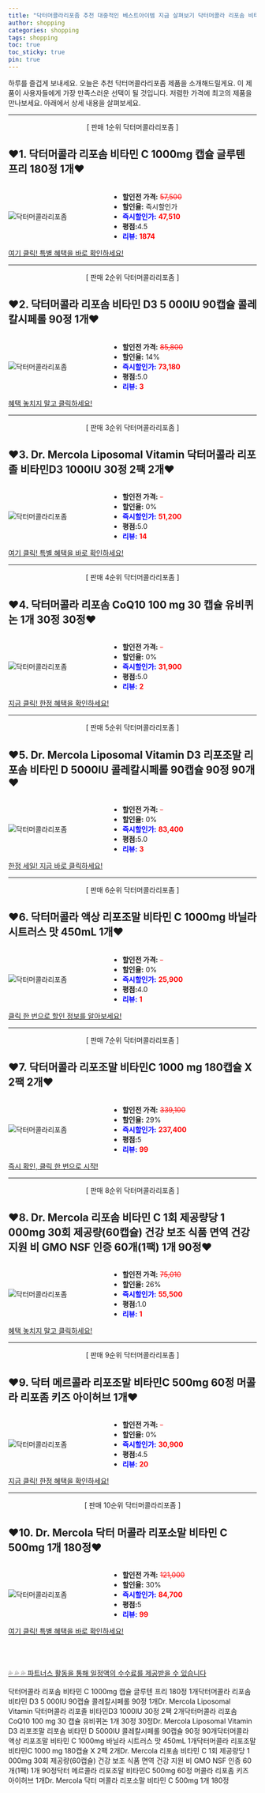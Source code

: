 ```yaml
---
title: "닥터머콜라리포좀 추천 대중적인 베스트아이템 지금 살펴보기 닥터머콜라 리포솜 비타민 C 1000mg"
author: shopping
categories: shopping
tags: shopping
toc: true
toc_sticky: true
pin: true
---
```

하루를 즐겁게 보내세요. 오늘은 추천 닥터머콜라리포좀 제품을 소개해드릴게요. 이 제품이 사용자들에게 가장 만족스러운 선택이 될 것입니다. 저렴한 가격에 최고의 제품을 만나보세요. 아래에서 상세 내용을 살펴보세요.

---
<p class="toplist" style="margin: 0 auto; display: block; width: fit-content;">[ 판매 1순위 닥터머콜라리포좀 ]</p>

<h2><strong>❤️1. 닥터머콜라 리포솜 비타민 C 1000mg 캡슐 글루텐 프리 180정 1개❤️</strong></h2>

<div style="display: flex; align-items: center;">
    <div style="flex: 0.4;">
        <img src="https://thumbnail9.coupangcdn.com/thumbnails/remote/230x230ex/image/vendor_inventory/784a/d0a08c19b3fc97a4fe86a71a5b5ab29b15a97fabc326a58e4df087152008.jpg" alt="닥터머콜라리포좀" style="max-width: 100%;">
    </div>
    <div style="flex: 0.6; margin-left: 10px;">
        <ul>
            <li><strong>할인전 가격:</strong> <del style="color: red;">57,500</del></li>
            <li><strong>할인율:</strong> 즉시할인가</li>
            <li><span style='color:blue'><strong>즉시할인가:</strong></span> <span style='color:red'><strong>47,510</strong></span></li>
            <li><strong>평점:</strong>4.5</li>
            <li><span style='color:blue'><strong>리뷰:</strong></span> <span style='color:red'><strong>1874</strong></span></li>
        </ul>
    </div>
</div>
<div class="center">
    <a href="https://selin100587.github.io?lptag=AF9450613&subid=githubio&pageKey=983942&traceid=V0-153&itemId=4097771&vendorItemId=3226120184" class="myButton">
        여기 클릭! 특별 혜택을 바로 확인하세요!
    </a>
</div>


---
<p class="toplist" style="margin: 0 auto; display: block; width: fit-content;">[ 판매 2순위 닥터머콜라리포좀 ]</p>

<h2><strong>❤️2. 닥터머콜라 리포솜 비타민 D3 5 000IU 90캡슐 콜레칼시페롤 90정 1개❤️</strong></h2>

<div style="display: flex; align-items: center;">
    <div style="flex: 0.4;">
        <img src="https://thumbnail9.coupangcdn.com/thumbnails/remote/230x230ex/image/vendor_inventory/80e0/db2bedb2c0d3f13e1c66bfc9a716e552b197f7c88bd43701ce2362c21d49.jpg" alt="닥터머콜라리포좀" style="max-width: 100%;">
    </div>
    <div style="flex: 0.6; margin-left: 10px;">
        <ul>
            <li><strong>할인전 가격:</strong> <del style="color: red;">85,800</del></li>
            <li><strong>할인율:</strong> 14%</li>
            <li><span style='color:blue'><strong>즉시할인가:</strong></span> <span style='color:red'><strong>73,180</strong></span></li>
            <li><strong>평점:</strong>5.0</li>
            <li><span style='color:blue'><strong>리뷰:</strong></span> <span style='color:red'><strong>3</strong></span></li>
        </ul>
    </div>
</div>
<div class="center">
    <a href="https://selin100587.github.io?lptag=AF9450613&subid=githubio&pageKey=1680326473&traceid=V0-153&itemId=11963378039&vendorItemId=85344917101" class="myButton">
        혜택 놓치지 말고 클릭하세요!
    </a>
</div>


---
<p class="toplist" style="margin: 0 auto; display: block; width: fit-content;">[ 판매 3순위 닥터머콜라리포좀 ]</p>

<h2><strong>❤️3. Dr. Mercola Liposomal Vitamin 닥터머콜라 리포졸 비타민D3 1000IU 30정 2팩 2개❤️</strong></h2>

<div style="display: flex; align-items: center;">
    <div style="flex: 0.4;">
        <img src="https://thumbnail6.coupangcdn.com/thumbnails/remote/230x230ex/image/vendor_inventory/3e88/bee064bdf6d0c6764906550a00ecb116242b1496ea0099671952e922b958.jpg" alt="닥터머콜라리포좀" style="max-width: 100%;">
    </div>
    <div style="flex: 0.6; margin-left: 10px;">
        <ul>
            <li><strong>할인전 가격:</strong> <del style="color: red;">-</del></li>
            <li><strong>할인율:</strong> 0%</li>
            <li><span style='color:blue'><strong>즉시할인가:</strong></span> <span style='color:red'><strong>51,200</strong></span></li>
            <li><strong>평점:</strong>5.0</li>
            <li><span style='color:blue'><strong>리뷰:</strong></span> <span style='color:red'><strong>14</strong></span></li>
        </ul>
    </div>
</div>
<div class="center">
    <a href="https://selin100587.github.io?lptag=AF9450613&subid=githubio&pageKey=1768108855&traceid=V0-153&itemId=7126186527&vendorItemId=74417986878" class="myButton">
        여기 클릭! 특별 혜택을 바로 확인하세요!
    </a>
</div>


---
<p class="toplist" style="margin: 0 auto; display: block; width: fit-content;">[ 판매 4순위 닥터머콜라리포좀 ]</p>

<h2><strong>❤️4. 닥터머콜라 리포솜 CoQ10 100 mg 30 캡슐 유비퀴논 1개 30정 30정❤️</strong></h2>

<div style="display: flex; align-items: center;">
    <div style="flex: 0.4;">
        <img src="https://thumbnail6.coupangcdn.com/thumbnails/remote/230x230ex/image/vendor_inventory/0c3f/e62333d20c1359db9558987781661cb3497d5a2e6309289d469d2d7892b2.jpg" alt="닥터머콜라리포좀" style="max-width: 100%;">
    </div>
    <div style="flex: 0.6; margin-left: 10px;">
        <ul>
            <li><strong>할인전 가격:</strong> <del style="color: red;">-</del></li>
            <li><strong>할인율:</strong> 0%</li>
            <li><span style='color:blue'><strong>즉시할인가:</strong></span> <span style='color:red'><strong>31,900</strong></span></li>
            <li><strong>평점:</strong>5.0</li>
            <li><span style='color:blue'><strong>리뷰:</strong></span> <span style='color:red'><strong>2</strong></span></li>
        </ul>
    </div>
</div>
<div class="center">
    <a href="https://selin100587.github.io?lptag=AF9450613&subid=githubio&pageKey=6061721204&traceid=V0-153&itemId=11509738424&vendorItemId=87143391287" class="myButton">
        지금 클릭! 한정 혜택을 확인하세요!
    </a>
</div>


---
<p class="toplist" style="margin: 0 auto; display: block; width: fit-content;">[ 판매 5순위 닥터머콜라리포좀 ]</p>

<h2><strong>❤️5. Dr. Mercola Liposomal Vitamin D3 리포조말 리포솜 비타민 D 5000IU 콜레칼시페롤 90캡슐 90정 90개❤️</strong></h2>

<div style="display: flex; align-items: center;">
    <div style="flex: 0.4;">
        <img src="https://thumbnail10.coupangcdn.com/thumbnails/remote/230x230ex/image/vendor_inventory/45db/194cbcacaa99c5f98bf1b49e29a3730dd1062eb991158f751a7fce766865.jpg" alt="닥터머콜라리포좀" style="max-width: 100%;">
    </div>
    <div style="flex: 0.6; margin-left: 10px;">
        <ul>
            <li><strong>할인전 가격:</strong> <del style="color: red;">-</del></li>
            <li><strong>할인율:</strong> 0%</li>
            <li><span style='color:blue'><strong>즉시할인가:</strong></span> <span style='color:red'><strong>83,400</strong></span></li>
            <li><strong>평점:</strong>5.0</li>
            <li><span style='color:blue'><strong>리뷰:</strong></span> <span style='color:red'><strong>3</strong></span></li>
        </ul>
    </div>
</div>
<div class="center">
    <a href="https://selin100587.github.io?lptag=AF9450613&subid=githubio&pageKey=1680326473&traceid=V0-153&itemId=12146319578&vendorItemId=87565215128" class="myButton">
        한정 세일! 지금 바로 클릭하세요!
    </a>
</div>


---
<p class="toplist" style="margin: 0 auto; display: block; width: fit-content;">[ 판매 6순위 닥터머콜라리포좀 ]</p>

<h2><strong>❤️6. 닥터머콜라 액상 리포조말 비타민 C 1000mg 바닐라 시트러스 맛 450mL 1개❤️</strong></h2>

<div style="display: flex; align-items: center;">
    <div style="flex: 0.4;">
        <img src="https://thumbnail8.coupangcdn.com/thumbnails/remote/230x230ex/image/vendor_inventory/e45b/9f7443e55b2721f39e55dcc7f5091abc316e5dd02e7a0ebe92dccad99256.png" alt="닥터머콜라리포좀" style="max-width: 100%;">
    </div>
    <div style="flex: 0.6; margin-left: 10px;">
        <ul>
            <li><strong>할인전 가격:</strong> <del style="color: red;">-</del></li>
            <li><strong>할인율:</strong> 0%</li>
            <li><span style='color:blue'><strong>즉시할인가:</strong></span> <span style='color:red'><strong>25,900</strong></span></li>
            <li><strong>평점:</strong>4.0</li>
            <li><span style='color:blue'><strong>리뷰:</strong></span> <span style='color:red'><strong>1</strong></span></li>
        </ul>
    </div>
</div>
<div class="center">
    <a href="https://selin100587.github.io?lptag=AF9450613&subid=githubio&pageKey=8204078392&traceid=V0-153&itemId=15535008760&vendorItemId=82754199288" class="myButton">
        클릭 한 번으로 할인 정보를 알아보세요!
    </a>
</div>


---
<p class="toplist" style="margin: 0 auto; display: block; width: fit-content;">[ 판매 7순위 닥터머콜라리포좀 ]</p>

<h2><strong>❤️7. 닥터머콜라 리포조말 비타민C 1000 mg 180캡슐 X 2팩 2개❤️</strong></h2>

<div style="display: flex; align-items: center;">
    <div style="flex: 0.4;">
        <img src="https://thumbnail10.coupangcdn.com/thumbnails/remote/230x230ex/image/vendor_inventory/c520/e6fb7f9e2410a88a6b87c9102608c185f79ed9ec586adb185fa549c8c704.jpg" alt="닥터머콜라리포좀" style="max-width: 100%;">
    </div>
    <div style="flex: 0.6; margin-left: 10px;">
        <ul>
            <li><strong>할인전 가격:</strong> <del style="color: red;">339,100</del></li>
            <li><strong>할인율:</strong> 29%</li>
            <li><span style='color:blue'><strong>즉시할인가:</strong></span> <span style='color:red'><strong>237,400</strong></span></li>
            <li><strong>평점:</strong>5</li>
            <li><span style='color:blue'><strong>리뷰:</strong></span> <span style='color:red'><strong>99</strong></span></li>
        </ul>
    </div>
</div>
<div class="center">
    <a href="https://selin100587.github.io?lptag=AF9450613&subid=githubio&pageKey=8075561484&traceid=V0-153&itemId=23452399860&vendorItemId=90479153611" class="myButton">
        즉시 확인, 클릭 한 번으로 시작!
    </a>
</div>


---
<p class="toplist" style="margin: 0 auto; display: block; width: fit-content;">[ 판매 8순위 닥터머콜라리포좀 ]</p>

<h2><strong>❤️8. Dr. Mercola 리포솜 비타민 C 1회 제공량당 1 000mg 30회 제공량(60캡슐) 건강 보조 식품 면역 건강 지원 비 GMO NSF 인증 60개(1팩) 1개 90정❤️</strong></h2>

<div style="display: flex; align-items: center;">
    <div style="flex: 0.4;">
        <img src="https://thumbnail7.coupangcdn.com/thumbnails/remote/230x230ex/image/vendor_inventory/0b81/076fb2eaaf82ec9137400b335fbec0b7b55c425030ac108bf0114ebc9c2d.png" alt="닥터머콜라리포좀" style="max-width: 100%;">
    </div>
    <div style="flex: 0.6; margin-left: 10px;">
        <ul>
            <li><strong>할인전 가격:</strong> <del style="color: red;">75,010</del></li>
            <li><strong>할인율:</strong> 26%</li>
            <li><span style='color:blue'><strong>즉시할인가:</strong></span> <span style='color:red'><strong>55,500</strong></span></li>
            <li><strong>평점:</strong>1.0</li>
            <li><span style='color:blue'><strong>리뷰:</strong></span> <span style='color:red'><strong>1</strong></span></li>
        </ul>
    </div>
</div>
<div class="center">
    <a href="https://selin100587.github.io?lptag=AF9450613&subid=githubio&pageKey=8204096966&traceid=V0-153&itemId=23090906026&vendorItemId=90124337352" class="myButton">
        혜택 놓치지 말고 클릭하세요!
    </a>
</div>


---
<p class="toplist" style="margin: 0 auto; display: block; width: fit-content;">[ 판매 9순위 닥터머콜라리포좀 ]</p>

<h2><strong>❤️9. 닥터 메르콜라 리포조말 비타민C 500mg 60정 머콜라 리포좀 키즈 아이허브 1개❤️</strong></h2>

<div style="display: flex; align-items: center;">
    <div style="flex: 0.4;">
        <img src="https://thumbnail6.coupangcdn.com/thumbnails/remote/230x230ex/image/vendor_inventory/2017/be705d4e252d6f1268311a202a165529d84a7c2a4456deca249150c2aab3.jpg" alt="닥터머콜라리포좀" style="max-width: 100%;">
    </div>
    <div style="flex: 0.6; margin-left: 10px;">
        <ul>
            <li><strong>할인전 가격:</strong> <del style="color: red;">-</del></li>
            <li><strong>할인율:</strong> 0%</li>
            <li><span style='color:blue'><strong>즉시할인가:</strong></span> <span style='color:red'><strong>30,900</strong></span></li>
            <li><strong>평점:</strong>4.5</li>
            <li><span style='color:blue'><strong>리뷰:</strong></span> <span style='color:red'><strong>20</strong></span></li>
        </ul>
    </div>
</div>
<div class="center">
    <a href="https://selin100587.github.io?lptag=AF9450613&subid=githubio&pageKey=1680326676&traceid=V0-153&itemId=20919240037&vendorItemId=87986115800" class="myButton">
        지금 클릭! 한정 혜택을 확인하세요!
    </a>
</div>


---
<p class="toplist" style="margin: 0 auto; display: block; width: fit-content;">[ 판매 10순위 닥터머콜라리포좀 ]</p>

<h2><strong>❤️10. Dr. Mercola 닥터 머콜라 리포소말 비타민 C 500mg 1개 180정❤️</strong></h2>

<div style="display: flex; align-items: center;">
    <div style="flex: 0.4;">
        <img src="https://thumbnail7.coupangcdn.com/thumbnails/remote/230x230ex/image/vendor_inventory/22da/4e1da3566806b0b32b0a84cd49744d6cd55f5d6d586b16a610f7cedf5c18.jpg" alt="닥터머콜라리포좀" style="max-width: 100%;">
    </div>
    <div style="flex: 0.6; margin-left: 10px;">
        <ul>
            <li><strong>할인전 가격:</strong> <del style="color: red;">121,000</del></li>
            <li><strong>할인율:</strong> 30%</li>
            <li><span style='color:blue'><strong>즉시할인가:</strong></span> <span style='color:red'><strong>84,700</strong></span></li>
            <li><strong>평점:</strong>5</li>
            <li><span style='color:blue'><strong>리뷰:</strong></span> <span style='color:red'><strong>99</strong></span></li>
        </ul>
    </div>
</div>
<div class="center">
    <a href="https://selin100587.github.io?lptag=AF9450613&subid=githubio&pageKey=8206795541&traceid=V0-153&itemId=23685812739&vendorItemId=90710990726" class="myButton">
        여기 클릭! 특별 혜택을 바로 확인하세요!
    </a>
</div>

<br><br><br>[💦 💦 💦 파트너스 활동을 통해 일정액의 수수료를 제공받을 수 있습니다](https://link.coupang.com/a/bcpT2c)<br><br>닥터머콜라 리포솜 비타민 C 1000mg 캡슐 글루텐 프리 180정 1개닥터머콜라 리포솜 비타민 D3 5 000IU 90캡슐 콜레칼시페롤 90정 1개Dr. Mercola Liposomal Vitamin 닥터머콜라 리포졸 비타민D3 1000IU 30정 2팩 2개닥터머콜라 리포솜 CoQ10 100 mg 30 캡슐 유비퀴논 1개 30정 30정Dr. Mercola Liposomal Vitamin D3 리포조말 리포솜 비타민 D 5000IU 콜레칼시페롤 90캡슐 90정 90개닥터머콜라 액상 리포조말 비타민 C 1000mg 바닐라 시트러스 맛 450mL 1개닥터머콜라 리포조말 비타민C 1000 mg 180캡슐 X 2팩 2개Dr. Mercola 리포솜 비타민 C 1회 제공량당 1 000mg 30회 제공량(60캡슐) 건강 보조 식품 면역 건강 지원 비 GMO NSF 인증 60개(1팩) 1개 90정닥터 메르콜라 리포조말 비타민C 500mg 60정 머콜라 리포좀 키즈 아이허브 1개Dr. Mercola 닥터 머콜라 리포소말 비타민 C 500mg 1개 180정